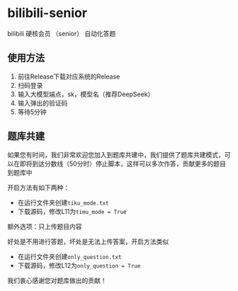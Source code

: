 # bilibili-senior
bilibili 硬核会员 （senior） 自动化答题

## 使用方法

1. 前往Release下载对应系统的Release
2. 扫码登录
3. 输入大模型端点，sk，模型名（推荐DeepSeek）
4. 输入弹出的验证码
5. 等待5分钟

## 题库共建

如果您有时间，我们非常欢迎您加入到题库共建中，我们提供了题库共建模式，可以在即将到达分数线（50分时）停止脚本，这样可以多次作答，贡献更多的题目到题库中

开启方法有如下两种：

- 在运行文件夹创建`tiku_mode.txt`
- 下载源码，修改L11为`timu_mode = True`

额外选项：只上传题目内容

好处是不用进行答题，坏处是无法上传答案，开启方法类似

- 在运行文件夹创建`only_question.txt`
- 下载源码，修改L12为`only_question = True`

我们衷心感谢您对题库做出的贡献！
